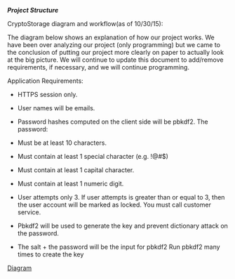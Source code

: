 
***Project Structure***

CryptoStorage diagram and workflow(as of 10/30/15):

The diagram below shows an explanation of how our project works. We have been over analyzing our project (only programming) but we came to the conclusion of putting our project more clearly on paper to actually look at the big picture. We will continue to update this document  to add/remove requirements, if necessary, and we will continue programming. 

Application Requirements:

 - HTTPS session only.

 - User names will be emails. 
 - Password hashes computed on the client side will be pbkdf2. The password:
 - Must be at least 10 characters.
 - Must contain at least 1 special character (e.g. !@#$)
 - Must contain at least 1 capital character.
 - Must contain at least 1 numeric digit.
 - User attempts only 3. If user attempts is greater than or equal to 3, then the user account will be marked as locked. You must call customer service.
 - Pbkdf2 will be used to generate the key and prevent dictionary attack on the password.
 - The salt + the password will be the input for pbkdf2
Run pbkdf2 many times to create the key

[Diagram](https://github.com/vic-vic-/crypto-storage/tree/master/docs/content/diagram.jpg)

